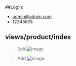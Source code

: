 ##Login:
  - admin@admin.com
  - 12345678

## views/product/index
> Edit
![image](https://user-images.githubusercontent.com/34118435/213925540-16354fa5-3adb-4902-93b9-1e72349dedbf.png)

> Add
![image](https://user-images.githubusercontent.com/34118435/213925566-70d2deff-6d62-4c3b-b702-f0c1bceffbd4.png)

